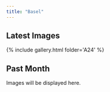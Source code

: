 ```yaml
---
title: "Basel"
---
```


## Latest Images

{% include gallery.html folder='A24' %}

## Past Month

Images will be displayed here.
